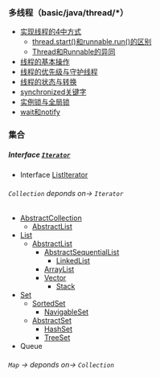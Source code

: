 ### 多线程（basic/java/thread/*）
* [实现线程的4中方式](#实现线程的4中方式)
    * [thread.start()和runnable.run()的区别](#thread.start()和runnable.run()的区别)
    * [Thread和Runnable的异同](#Thread和Runnable的异同)
* [线程的基本操作](#线程的基本操作)
* [线程的优先级与守护线程](#线程的优先级与守护线程)
* [线程的状态与转换](#线程的状态与转换)
* [synchronized关键字](#synchronized关键字)
* [实例锁与全局锁](#实例锁与全局锁)
* [wait和notify](#wait和notify)

### 集合

##### Interface [`Iterator`](./basic/src/main/java/com/zhonghuasheng/sourcecode/java/util/Iterator.md)
* Interface [ListIterator](./basic/src/main/java/com/zhonghuasheng/sourcecode/java/util/ListIterator.md)

###### `Collection` deponds on-> `Iterator`

* [AbstractCollection](./basic/src/main/java/com/zhonghuasheng/sourcecode/java/util/AbstractCollection.md)
    * [AbstractList](./basic/src/main/java/com/zhonghuasheng/sourcecode/java/util/AbstractCollection.md)
* [List]()
    * [AbstractList]()
        * [AbstractSequentialList]()
            * [LinkedList]()
        * [ArrayList]()
        * [Vector]()
            * [Stack]()
* [Set]()
    * [SortedSet]()
        * [NavigableSet]()
    * [AbstractSet]()
        * [HashSet]()
        * [TreeSet]()
* Queue


###### `Map` -> deponds on-> `Collection`